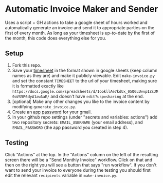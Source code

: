 # Automatic Invoice Maker and Sender

Uses a script + GH actions to take a google sheet of hours worked and automatically generate an invoice and send it to appropriate parties on the first of every month. As long as your timesheet is up-to-date by the first of the month, this code does everything else for you.

## Setup

1. Fork this repo.
2. Save your [timesheet](https://docs.google.com/spreadsheets/d/1ookllAe7kdUx_05QGLUvvp1ZsJM0oVS5P6dyA1awAaE/) in the format shown in google sheets (keep column names as they are) and make it publicly viewable. Edit `make-invoice.py` and set the constant `TIMESHEET` to the url of your timesheet, making sure it is formatted exactly like `https://docs.google.com/spreadsheets/d/1ookllAe7kdUx_05QGLUvvp1ZsJM0oVS5P6dyA1awAaE/` and doesn't have `edit?usp=sharing` at the end.
3. [optional] Make any other changes you like to the invoice content by modifying `generate_invoice.py`.
4. Create an [app password](https://support.google.com/accounts/answer/185833#zippy=%2Cwhy-you-may-need-an-app-password) for your gmail.
5. In your github repo settings (under "secrets and variables: actions") add two repository secrets: `EMAIL_USERNAME` (your email address), and `EMAIL_PASSWORD` (the app password you created in step 4).

## Testing

Click "Actions" at the top. In the "Actions" column on the left of the resulting screen there will be a "Send Monthly Invoice" workflow. Click on that and then on the right you will see a button that says "run workflow". If you don't want to send your invoice to everyone during the testing you should first edit the relevant `recipients` variable in `make-invoice.py`.
